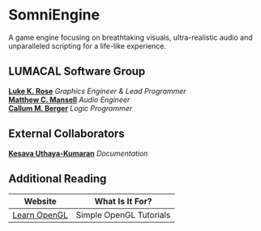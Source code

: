 # SomniEngine
A game engine focusing on breathtaking visuals, ultra-realistic audio and unparalleled scripting for a life-like experience.

## LUMACAL Software Group
[**Luke K. Rose**](http://www.GitHub.com/MrLukeKR) *Graphics Engineer & Lead Programmer*  
[**Matthew C. Mansell**](http://www.GitHub.com/mmansell14) *Audio Engineer*  
[**Callum M. Berger**](http://www.GitHub.com/CBerger1997) *Logic Programmer* 

## External Collaborators
[**Kesava Uthaya-Kumaran**](http://www.GitHub.com/kesava321) *Documentation*

## Additional Reading
|Website|What Is It For?|
|-------|---------------|
|[Learn OpenGL](https://learnopengl.com) |Simple OpenGL Tutorials|
